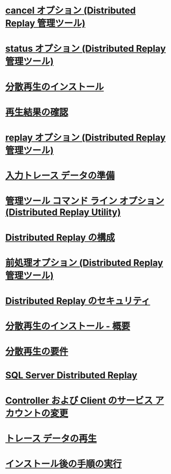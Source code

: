 # [cancel オプション (Distributed Replay 管理ツール)](cancel-option-distributed-replay-administration-tool.md)
# [status オプション (Distributed Replay 管理ツール)](status-option-distributed-replay-administration-tool.md)
# [分散再生のインストール](install-distributed-replay.md)
# [再生結果の確認](review-the-replay-results.md)
# [replay オプション (Distributed Replay 管理ツール)](replay-option-distributed-replay-administration-tool.md)
# [入力トレース データの準備](prepare-the-input-trace-data.md)
# [管理ツール コマンド ライン オプション (Distributed Replay Utility)](administration-tool-command-line-options-distributed-replay-utility.md)
# [Distributed Replay の構成](configure-distributed-replay.md)
# [前処理オプション (Distributed Replay 管理ツール)](preprocess-option-distributed-replay-administration-tool.md)
# [Distributed Replay のセキュリティ](distributed-replay-security.md)
# [分散再生のインストール - 概要](install-distributed-replay-overview.md)
# [分散再生の要件](distributed-replay-requirements.md)
# [SQL Server Distributed Replay](sql-server-distributed-replay.md)
# [Controller および Client のサービス アカウントの変更](modify-the-controller-and-client-services-accounts.md)
# [トレース データの再生](replay-trace-data.md)
# [インストール後の手順の実行](complete-the-post-installation-steps.md)
